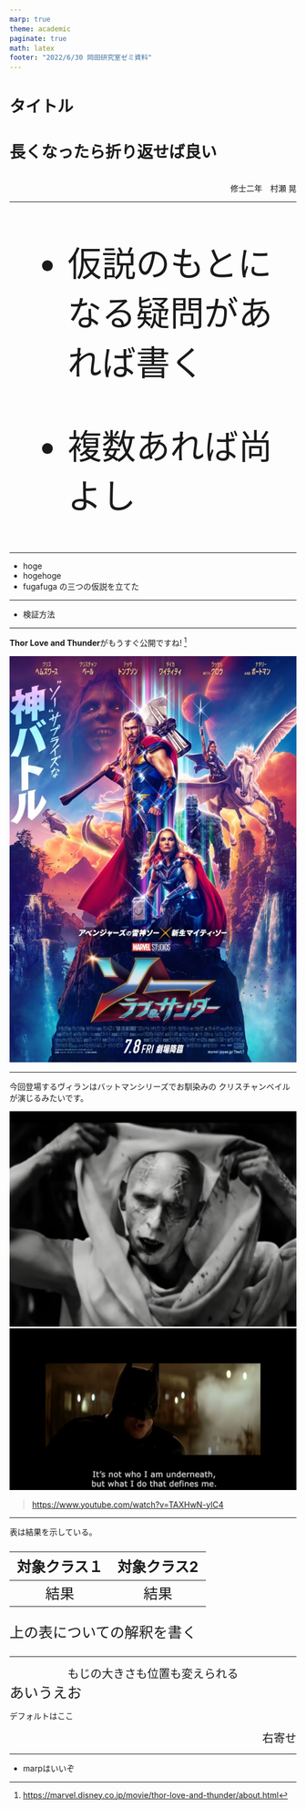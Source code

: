 ```yaml
---
marp: true
theme: academic
paginate: true
math: latex
footer: "2022/6/30 岡田研究室ゼミ資料"
---
```


<!-- _class: lead -->

# タイトル
# 長くなったら折り返せば良い

<br>

<div style="text-align:right">
修士二年　村瀬 晃
</div>


---
<!-- _header: 疑問 -->

<span style="font-size:45pt">

- 仮説のもとになる疑問があれば書く

- 複数あれば尚よし
</span>

---

<!-- _header: 仮説 -->

- hoge
- hogehoge
- fugafuga
の三つの仮説を立てた

---
<!-- _header: 検証方法 -->

- 検証方法

---
<!-- _header: アイスブレイク -->

**Thor Love and Thunder**がもうすぐ公開ですね! [^1]

[^1]: https://marvel.disney.co.jp/movie/thor-love-and-thunder/about.html

![center height:400px](./figs/story_thor-love-and-thunder_04.jpg)


<!-- _footer: . -->



---

<!-- _header: アイスブレイク -->

今回登場するヴィランはバットマンシリーズでお馴染みの
クリスチャンベイルが演じるみたいです。

![left height:285px](./figs/gorr_the_god_butcher.jpg) ![right height:285px](/figs/maxresdefault.jpg)


> https://www.youtube.com/watch?v=TAXHwN-ylC4
<!-- _footer: . -->

---

<!-- _header: 結果 -->

表は結果を示している。

<span style="font-size:19pt">

| 対象クラス１|対象クラス2|
| :---: | :---: | 
| 結果 | 結果 |


</span>

<span style="font-size:19pt">

上の表についての解釈を書く

</span>

---



<span style="font-size:15pt ">
<div style="text-align:center">
もじの大きさも位置も変えられる
</div>
</span>
<span style="font-size:19pt">
あいうえお
</span>

デフォルトはここ

<span style="font-size:15pt ">
<div style="text-align:right">
右寄せ
</div>
</span>

---

<!-- _header: 考察とまとめ -->

- marpはいいぞ

